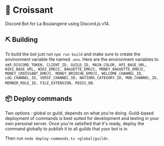 # 🥐 Croissant

Discord Bot for La Boulangerie using Discord.js v14.

## ⛏️ Building

To build the bot just run `npm run build` and make sure to create the environment variable file named `.env`.
Here are the environment variables to set: `DISCORD_TOKEN, CLIENT_ID, GUILD_ID, MAIN_COLOR, API_BASE_URL, WIKI_BASE_URL, WIKI_EMOJI, BAGUETTE_EMOJI, MONEY_BAGUETTE_EMOJI, MONEY_CROISSANT_EMOJI, MONEY_BRIOCHE_EMOJI, WELCOME_CHANNEL_ID, LOG_CHANNEL_ID, VERIF_CHANNEL_ID, NATIONS_CATEGORY_ID, MOD_CHANNEL_ID, MEMBER_ROLE_ID, FILE_EXTENSION, REDIS_DB`.

## 📦 Deploy commands

Two options : global or guild, depends on what you're doing. Guild-based deployment of commands is best suited for development and testing in your own personal server. Once you're satisfied that it's ready, deploy the command globally to publish it to all guilds that your bot is in.

Then run `node deploy-commands.ts <global|guild>`.
